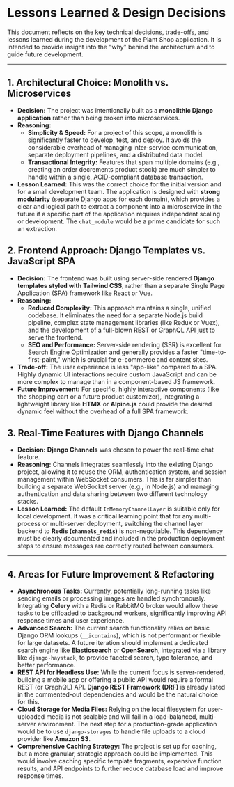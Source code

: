 # Lessons Learned & Design Decisions

This document reflects on the key technical decisions, trade-offs, and lessons learned during the development of the Plant Shop application. It is intended to provide insight into the "why" behind the architecture and to guide future development.

---

## 1. Architectural Choice: Monolith vs. Microservices

*   **Decision:** The project was intentionally built as a **monolithic Django application** rather than being broken into microservices.
*   **Reasoning:**
    *   **Simplicity & Speed:** For a project of this scope, a monolith is significantly faster to develop, test, and deploy. It avoids the considerable overhead of managing inter-service communication, separate deployment pipelines, and a distributed data model.
    *   **Transactional Integrity:** Features that span multiple domains (e.g., creating an order decrements product stock) are much simpler to handle within a single, ACID-compliant database transaction.
*   **Lesson Learned:** This was the correct choice for the initial version and for a small development team. The application is designed with **strong modularity** (separate Django apps for each domain), which provides a clear and logical path to extract a component into a microservice in the future if a specific part of the application requires independent scaling or development. The `chat_module` would be a prime candidate for such an extraction.

## 2. Frontend Approach: Django Templates vs. JavaScript SPA

*   **Decision:** The frontend was built using server-side rendered **Django templates styled with Tailwind CSS**, rather than a separate Single Page Application (SPA) framework like React or Vue.
*   **Reasoning:**
    *   **Reduced Complexity:** This approach maintains a single, unified codebase. It eliminates the need for a separate Node.js build pipeline, complex state management libraries (like Redux or Vuex), and the development of a full-blown REST or GraphQL API just to serve the frontend.
    *   **SEO and Performance:** Server-side rendering (SSR) is excellent for Search Engine Optimization and generally provides a faster "time-to-first-paint," which is crucial for e-commerce and content sites.
*   **Trade-off:** The user experience is less "app-like" compared to a SPA. Highly dynamic UI interactions require custom JavaScript and can be more complex to manage than in a component-based JS framework.
*   **Future Improvement:** For specific, highly interactive components (like the shopping cart or a future product customizer), integrating a lightweight library like **HTMX** or **Alpine.js** could provide the desired dynamic feel without the overhead of a full SPA framework.

## 3. Real-Time Features with Django Channels

*   **Decision:** **Django Channels** was chosen to power the real-time chat feature.
*   **Reasoning:** Channels integrates seamlessly into the existing Django project, allowing it to reuse the ORM, authentication system, and session management within WebSocket consumers. This is far simpler than building a separate WebSocket server (e.g., in Node.js) and managing authentication and data sharing between two different technology stacks.
*   **Lesson Learned:** The default `InMemoryChannelLayer` is suitable only for local development. It was a critical learning point that for any multi-process or multi-server deployment, switching the channel layer backend to **Redis (`channels_redis`)** is non-negotiable. This dependency must be clearly documented and included in the production deployment steps to ensure messages are correctly routed between consumers.

---

## 4. Areas for Future Improvement & Refactoring

*   **Asynchronous Tasks:** Currently, potentially long-running tasks like sending emails or processing images are handled synchronously. Integrating **Celery** with a Redis or RabbitMQ broker would allow these tasks to be offloaded to background workers, significantly improving API response times and user experience.
*   **Advanced Search:** The current search functionality relies on basic Django ORM lookups (`__icontains`), which is not performant or flexible for large datasets. A future iteration should implement a dedicated search engine like **Elasticsearch** or **OpenSearch**, integrated via a library like `django-haystack`, to provide faceted search, typo tolerance, and better performance.
*   **REST API for Headless Use:** While the current focus is server-rendered, building a mobile app or offering a public API would require a formal REST (or GraphQL) API. **Django REST Framework (DRF)** is already listed in the commented-out dependencies and would be the natural choice for this.
*   **Cloud Storage for Media Files:** Relying on the local filesystem for user-uploaded media is not scalable and will fail in a load-balanced, multi-server environment. The next step for a production-grade application would be to use `django-storages` to handle file uploads to a cloud provider like **Amazon S3**.
*   **Comprehensive Caching Strategy:** The project is set up for caching, but a more granular, strategic approach could be implemented. This would involve caching specific template fragments, expensive function results, and API endpoints to further reduce database load and improve response times.
